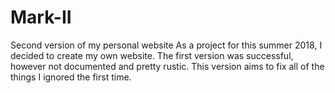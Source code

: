 # Mark-II
Second version of my personal website
As a project for this summer 2018, I decided to create my own website.
The first version was successful, however not documented and pretty rustic.
This version aims to fix all of the things I ignored the first time.
